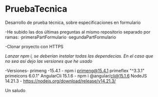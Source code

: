 # PruebaTecnica
Desarrollo de prueba técnica, sobre especificaciones en formulario

-He subido las dos últimas preguntas al mismo repositorio separado por ramas:
·primeraPartFormulario
·segundaPartFormulario

-Clonar proyecto con HTTPS

*Lanzar npm i, se deberían instalar todas las dependecias. En el caso que no sea así dejo las versiones que he usado*

-Versiones-
primeng -15.4.1 - npm i primeng@15.4.1
primeflex "^3.3.1"
primeicons 6.0.1"
AngularCli 15.1.6 - npm i @angular/cli@15.1.6
NodeJS 14.21.3 - https://nodejs.org/download/release/v14.21.3/

Un saludo
